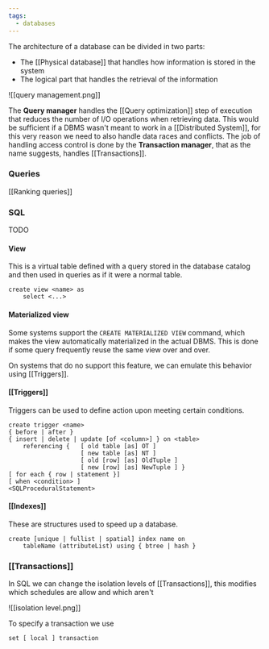 ```yaml
---
tags:
  - databases
---
```

The architecture of a database can be divided in two parts:
- The [[Physical database]] that handles how information is stored in the system
- The logical part that handles the retrieval of the information

![[query management.png]]

The **Query manager** handles the [[Query optimization]] step of execution that reduces the number of I/O operations when retrieving data. This would be sufficient if a DBMS wasn't meant to work in a [[Distributed System]], for this very reason we need to also handle data races and conflicts. The job of handling access control is done by the **Transaction manager**, that as the name suggests, handles [[Transactions]].
### Queries

[[Ranking queries]]
### SQL
TODO
#### View
This is a virtual table defined with a query stored in the database catalog and then used in queries as if it were a normal table.

```mysql
create view <name> as
	select <...>
```
#### Materialized view

Some systems support the `CREATE MATERIALIZED VIEW` command, which makes the view automatically materialized in the actual DBMS. This is done if some query frequently reuse the same view over and over. 

On systems that do no support this feature, we can emulate this behavior using [[Triggers]].
#### [[Triggers]]

Triggers can be used to define action upon meeting certain conditions.

```mySQL
create trigger <name>
{ before | after }
{ insert | delete | update [of <column>] } on <table>
	referencing {   [ old table [as] OT ]
					[ new table [as] NT ]
					[ old [row] [as] OldTuple ]
					[ new [row] [as] NewTuple ] }
[ for each { row | statement }]
[ when <condition> ]
<SQLProceduralStatement>
```
#### [[Indexes]]

These are structures used to speed up a database.

```mysql
create [unique | fullist | spatial] index name on
	tableName (attributeList) using { btree | hash }
```
### [[Transactions]]

In SQL we can change the isolation levels of [[Transactions]], this modifies which schedules are allow and which aren't

![[isolation level.png]]

To specify a transaction we use
```mysql
set [ local ] transaction 
```